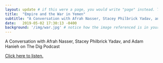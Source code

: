 ```yaml
---
layout: update # if this were a page, you would write "page" instead. They layouts are subtly different. Try it to see what happens.
title:  "Empire and the War in Yemen"
subtitle: "A Conversation with Afrah Nasser, Stacey Philbrick Yadav, and Adam Hanieh on The Dig Podcast "
date:   2019-05-02 17:30:13 -0400
background: '/img/war.jpg' # notice how the image referenced is in your project's /img/posts/ folder.
---
```


A Conversation with Afrah Nasser, Stacey Philbrick Yadav, and Adam Hanieh on The Dig Podcast

[Click here to listen.](http://www.jadaliyya.com/Details/38611/Empire-and-the-War-in-Yemen-A-Conversation-with-Afrah-Nasser,-Stacey-Philbrick-Yadav,-Adam-Hanieh-on-The-Dig-Podcast?fbclid=IwAR0JJdxySVnkDp6soYLrEQsqB1HKvVLARy19HrNYOMxnESuu_F_HtlfgHtM)  
